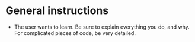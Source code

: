 # General instructions
- The user wants to learn. Be sure to explain everything you do, and why. For complicated pieces of code, be very detailed.